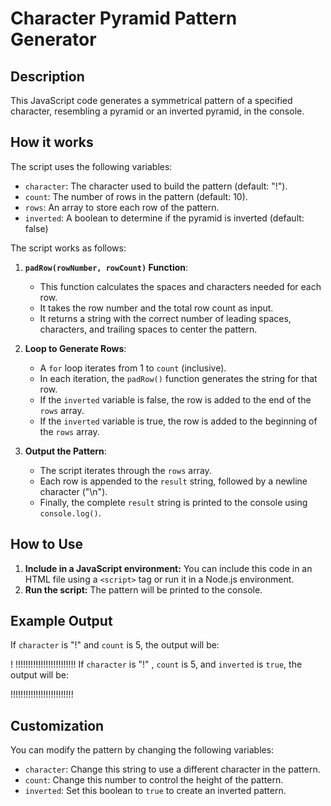 # Character Pyramid Pattern Generator

## Description

This JavaScript code generates a symmetrical pattern of a specified character, resembling a pyramid or an inverted pyramid, in the console.

## How it works

The script uses the following variables:

* `character`:  The character used to build the pattern (default: "!").
* `count`: The number of rows in the pattern (default: 10).
* `rows`: An array to store each row of the pattern.
* `inverted`: A boolean to determine if the pyramid is inverted (default: false)

The script works as follows:

1.  **`padRow(rowNumber, rowCount)` Function**:
    * This function calculates the spaces and characters needed for each row.
    * It takes the row number and the total row count as input.
    * It returns a string with the correct number of leading spaces, characters, and trailing spaces to center the pattern.

2.  **Loop to Generate Rows**:
    * A `for` loop iterates from 1 to `count` (inclusive).
    * In each iteration, the `padRow()` function generates the string for that row.
    * If the `inverted` variable is false, the row is added to the end of the `rows` array.
    * If the `inverted` variable is true, the row is added to the beginning of the `rows` array.

3.  **Output the Pattern**:
    * The script iterates through the `rows` array.
    * Each row is appended to the `result` string, followed by a newline character ("\n").
    * Finally, the complete `result` string is printed to the console using `console.log()`.

## How to Use

1.  **Include in a JavaScript environment:** You can include this code in an HTML file using a `<script>` tag or run it in a Node.js environment.
2.  **Run the script:** The pattern will be printed to the console.

## Example Output

If `character` is "!" and `count` is 5, the output will be:

!
!!!!!!!!!!!!!!!!!!!!!!!!
If `character` is "!" , `count` is 5, and `inverted` is `true`, the output will be:

!!!!!!!!!!!!!!!!!!!!!!!!!
## Customization

You can modify the pattern by changing the following variables:

* `character`:  Change this string to use a different character in the pattern.
* `count`:  Change this number to control the height of the pattern.
* `inverted`: Set this boolean to `true` to create an inverted pattern.

